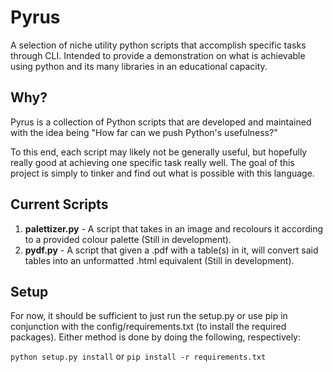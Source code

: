 # Pyrus
A selection of niche utility python scripts that accomplish specific tasks through CLI. Intended to provide a demonstration on what is achievable using python and its many libraries in an educational capacity.

## Why?
Pyrus is a collection of Python scripts that are developed and maintained with the idea being "How far can we push Python's usefulness?"

To this end, each script may likely not be generally useful, but hopefully really good at achieving one specific task really well. The goal of this project is simply to tinker and find out what is possible with this language.

## Current Scripts

1. **palettizer.py** - A script that takes in an image and recolours it according to a provided colour palette (Still in development).
2. **pydf.py** - A script that given a .pdf with a table(s) in it, will convert said tables into an unformatted .html equivalent (Still in development).

## Setup

For now, it should be sufficient to just run the setup.py or use pip in conjunction with the config/requirements.txt (to install the required packages). Either method is done by doing the following, respectively:

`python setup.py install`
or
`pip install -r requirements.txt`
